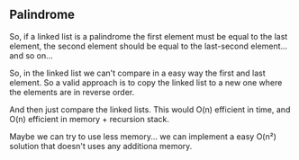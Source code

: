 ## Palindrome

So, if a linked list is a palindrome the first element must be equal to
the last element, the second element should be equal to the last-second 
element... and so on...

So, in the linked list we can't compare in a easy way the first and
last element. So a valid approach is to copy the linked list to a new one
where the elements are in reverse order.

And then just compare the linked lists. This would O(n) efficient in time, 
and O(n) efficient in memory + recursion stack.

Maybe we can try to use less memory... we can implement a easy O(n²) solution
that doesn't uses any additiona memory.
        

